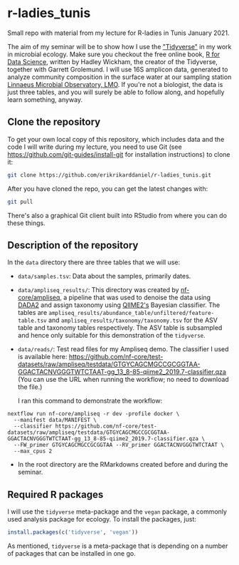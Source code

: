# r-ladies_tunis

Small repo with material from my lecture for R-ladies in Tunis January 2021.

The aim of my seminar will be to show how I use the ["Tidyverse"](https://www.tidyverse.org/)
in my work in microbial ecology.
Make sure you checkout the free online book, [R for Data Science](https://r4ds.had.co.nz/), written
by Hadley Wickham, the creator of the Tidyverse, together with Garrett Grolemund.
I will use 16S amplicon data, generated to analyze community composition in the surface water
at our sampling station [Linnaeus Microbial Observatory, LMO](https://lnu.se/en/research/searchresearch/linnaeus-microbial-observatory-lmo/).
If you're not a biologist, the data is just three tables, and you will surely be able to follow along,
and hopefully learn something, anyway.

## Clone the repository

To get your own local copy of this repository, which includes data and the code I will write
during my lecture, you need to use Git (see https://github.com/git-guides/install-git 
for installation instructions) to clone it:

```bash
git clone https://github.com/erikrikarddaniel/r-ladies_tunis.git
```

After you have cloned the repo, you can get the latest changes with:

```bash
git pull
```

There's also a graphical Git client built into RStudio from where you can do these things.

## Description of the repository

In the `data` directory there are three tables that we will use:

* `data/samples.tsv`: Data about the samples, primarily dates.

* `data/ampliseq_results/`: This directory was created by [nf-core/ampliseq](https://github.com/nf-core/ampliseq/),
  a pipeline that was used to denoise the data using [DADA2](https://benjjneb.github.io/dada2/index.html)
  and assign taxonomy using [QIIME2's](https://docs.qiime2.org) Bayesian classifier.
  The tables are `ampliseq_results/abundance_table/unfiltered/feature-table.tsv` and
  `ampliseq_results/taxonomy/taxonomy.tsv` for the ASV table and taxonomy tables respectively.
  The ASV table is subsampled and hence only suitable for this demonstration of the `tidyverse`.
  
* `data/reads/`: Test read files for my Ampliseq demo.
  The classifier I used is available here: https://github.com/nf-core/test-datasets/raw/ampliseq/testdata/GTGYCAGCMGCCGCGGTAA-GGACTACNVGGGTWTCTAAT-gg_13_8-85-qiime2_2019.7-classifier.qza
  (You can use the URL when running the workflow; no need to download the file.)
  
  I ran this command to demonstrate the workflow:
  
```
nextflow run nf-core/ampliseq -r dev -profile docker \
  --manifest data/MANIFEST \
  --classifier https://github.com/nf-core/test-datasets/raw/ampliseq/testdata/GTGYCAGCMGCCGCGGTAA-GGACTACNVGGGTWTCTAAT-gg_13_8-85-qiime2_2019.7-classifier.qza \
  --FW_primer GTGYCAGCMGCCGCGGTAA --RV_primer GGACTACNVGGGTWTCTAAT \
  --max_cpus 2
```
  
* In the root directory are the RMarkdowns created before and during the seminar.

## Required R packages

I will use the `tidyverse` meta-package and the `vegan` package, a commonly used analysis package for ecology.
To install the packages, just:

```R
install.packages(c('tidyverse', 'vegan'))
```

As mentioned, `tidyverse` is a meta-package that is depending on a number of packages that can be installed in one go.
